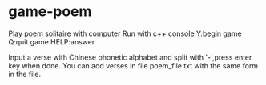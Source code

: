 # game-poem
Play poem solitaire with computer
Run with c++ console
Y:begin game
Q:quit game
HELP:answer

Input a verse with Chinese phonetic alphabet and split with '-',press enter key when done.
You can add verses in file poem_file.txt with the same form in the file.
